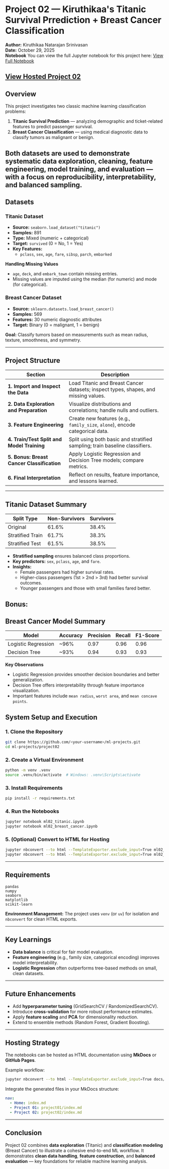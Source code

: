 # Project 02 — Kiruthikaa's Titanic Survival Prrediction + Breast Cancer Classification

**Author:** Kiruthikaa Natarajan Srinivasan  
**Date:** October 29, 2025  
**Notebook**
You can view the full Jupyter notebook for this project here:
<a href="https://github.com/Kiruthikaa2512/applied-ml-kiruthikaa/blob/main/notebooks/project02/ml02_kiruthikaa.ipynb" target="_blank">View Full Notebook</a>

<a href="/applied-ml-kiruthikaa/project02/ml02_kiruthikaaa.html" target="_blank">View Hosted Project 02</a>
---

## Overview

This project investigates two classic machine learning classification problems:

1. **Titanic Survival Prediction** — analyzing demographic and ticket-related features to predict passenger survival.
2. **Breast Cancer Classification** — using medical diagnostic data to classify tumors as malignant or benign.

Both datasets are used to demonstrate systematic data exploration, cleaning, feature engineering, model training, and evaluation — with a focus on **reproducibility**, **interpretability**, and **balanced sampling**.
---

## Datasets

### Titanic Dataset
- **Source:** `seaborn.load_dataset("titanic")`  
- **Samples:** 891  
- **Type:** Mixed (numeric + categorical)  
- **Target:** `survived` (0 = No, 1 = Yes)  
- **Key Features:**
  - `pclass`, `sex`, `age`, `fare`, `sibsp`, `parch`, `embarked`

**Handling Missing Values**
- `age`, `deck`, and `embark_town` contain missing entries.
- Missing values are imputed using the median (for numeric) and mode (for categorical).

### Breast Cancer Dataset
- **Source:** `sklearn.datasets.load_breast_cancer()`
- **Samples:** 569  
- **Features:** 30 numeric diagnostic attributes  
- **Target:** Binary (0 = malignant, 1 = benign)

**Goal:** Classify tumors based on measurements such as mean radius, texture, smoothness, and symmetry.

---

## Project Structure

| Section | Description |
|----------|--------------|
| **1. Import and Inspect the Data** | Load Titanic and Breast Cancer datasets; inspect types, shapes, and missing values. |
| **2. Data Exploration and Preparation** | Visualize distributions and correlations; handle nulls and outliers. |
| **3. Feature Engineering** | Create new features (e.g., `family_size`, `alone`), encode categorical data. |
| **4. Train/Test Split and Model Training** | Split using both basic and stratified sampling; train baseline classifiers. |
| **5. Bonus: Breast Cancer Classification** | Apply Logistic Regression and Decision Tree models; compare metrics. |
| **6. Final Interpretation** | Reflect on results, feature importance, and lessons learned. |

---

## Titanic Dataset Summary

| Split Type | Non-Survivors | Survivors |
|-------------|----------------|------------|
| Original | 61.6% | 38.4% |
| Stratified Train | 61.7% | 38.3% |
| Stratified Test | 61.5% | 38.5% |

- **Stratified sampling** ensures balanced class proportions.
- **Key predictors:** `sex`, `pclass`, `age`, and `fare`.
- **Insights:**
  - Female passengers had higher survival rates.
  - Higher-class passengers (1st > 2nd > 3rd) had better survival outcomes.
  - Younger passengers and those with small families fared better.
## Bonus:
## Breast Cancer Model Summary

| Model | Accuracy | Precision | Recall | F1-Score |
|--------|-----------|------------|----------|-----------|
| Logistic Regression | ~96% | 0.97 | 0.96 | 0.96 |
| Decision Tree | ~93% | 0.94 | 0.93 | 0.93 |

**Key Observations**
- Logistic Regression provides smoother decision boundaries and better generalization.
- Decision Tree offers interpretability through feature importance visualization.
- Important features include `mean radius`, `worst area`, and `mean concave points`.


## System Setup and Execution

### 1. Clone the Repository
```bash
git clone https://github.com/<your-username>/ml-projects.git
cd ml-projects/project02
````

### 2. Create a Virtual Environment

```bash
python -m venv .venv
source .venv/bin/activate  # Windows: .venv\Scripts\activate
```

### 3. Install Requirements

```bash
pip install -r requirements.txt
```

### 4. Run the Notebooks

```bash
jupyter notebook ml02_titanic.ipynb
jupyter notebook ml02_breast_cancer.ipynb
```

### 5. (Optional) Convert to HTML for Hosting

```bash
jupyter nbconvert --to html --TemplateExporter.exclude_input=True ml02_titanic.ipynb
jupyter nbconvert --to html --TemplateExporter.exclude_input=True ml02_breast_cancer.ipynb
```

---

## Requirements

```
pandas
numpy
seaborn
matplotlib
scikit-learn
```

**Environment Management:**
The project uses `venv` (or `uv`) for isolation and `nbconvert` for clean HTML exports.

---

## Key Learnings

* **Data balance** is critical for fair model evaluation.
* **Feature engineering** (e.g., family size, categorical encoding) improves model interpretability.
* **Logistic Regression** often outperforms tree-based methods on small, clean datasets.

---

## Future Enhancements

* Add **hyperparameter tuning** (GridSearchCV / RandomizedSearchCV).
* Introduce **cross-validation** for more robust performance estimates.
* Apply **feature scaling** and **PCA** for dimensionality reduction.
* Extend to ensemble methods (Random Forest, Gradient Boosting).

---

## Hosting Strategy

The notebooks can be hosted as HTML documentation using **MkDocs** or **GitHub Pages**.

Example workflow:

```bash
jupyter nbconvert --to html --TemplateExporter.exclude_input=True docs/project02/ml02_kiruthikaa.ipynb
```

Integrate the generated files in your MkDocs structure:

```yaml
nav:
  - Home: index.md
  - Project 01: project01/index.md
  - Project 02: project02/index.md
```

---

## Conclusion

Project 02 combines **data exploration** (Titanic) and **classification modeling** (Breast Cancer) to illustrate a cohesive end-to-end ML workflow.
It demonstrates **clean data handling**, **feature construction**, and **balanced evaluation** — key foundations for reliable machine learning analysis.

<!-- Rebuild after unpublishing -->

```
